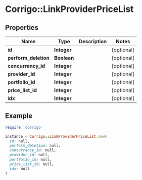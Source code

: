 # Corrigo::LinkProviderPriceList

## Properties

| Name | Type | Description | Notes |
| ---- | ---- | ----------- | ----- |
| **id** | **Integer** |  | [optional] |
| **perform_deletion** | **Boolean** |  | [optional] |
| **concurrency_id** | **Integer** |  | [optional] |
| **provider_id** | **Integer** |  | [optional] |
| **portfolio_id** | **Integer** |  | [optional] |
| **price_list_id** | **Integer** |  | [optional] |
| **idx** | **Integer** |  | [optional] |

## Example

```ruby
require 'corrigo'

instance = Corrigo::LinkProviderPriceList.new(
  id: null,
  perform_deletion: null,
  concurrency_id: null,
  provider_id: null,
  portfolio_id: null,
  price_list_id: null,
  idx: null
)
```

